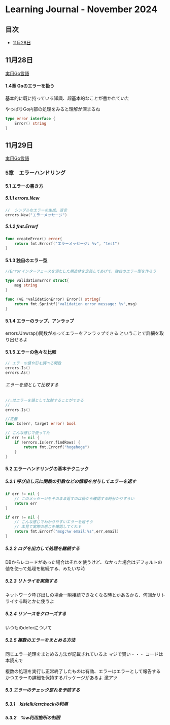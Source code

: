 # Learning Journal - November 2024

## 目次
- [11月28日](#11月28日)

## 11月28日
[実用Go言語](https://www.oreilly.co.jp/books/9784873119694/)

#### 1.4章 Goのエラーを扱う

基本的に既に持っている知識、超基本的なことが書かれていた

やっぱりGo内部の処理をみると理解が深まるね

```go
type error interface {
    Error() string
}
```

## 11月29日
[実用Go言語](https://www.oreilly.co.jp/books/9784873119694/)

### 5章　エラーハンドリング
#### 5.1 エラーの書き方

##### 5.1.1 errors.New

```go
//  シンプルなエラーの生成、宣言
errors.New("エラーメッセージ")
```

##### 5.1.2 fmt.Errorf
``` go
func createError() error{
    return fmt.Errorf("エラーメッセージ: %v", "test")
}
```

#### 5.1.3 独自のエラー型
```go
//Errorインターフェースを満たした構造体を定義してあげて、独自のエラー型を作ろう

type validationError struct{
    msg string
}

func (vE *validationError) Error() string{
    return fmt.Sprintf("validation error message: %v",msg)
}
```

#### 5.1.4 エラーのラップ、アンラップ
errors.Unwrap()関数があってエラーをアンラップできる
ということで詳細を取り出せるよ

#### 5.1.5 エラーの色々な比較

```go
// エラーの値や形を調べる関数
errors.Is()
errors.As()
```

###### エラーを値として比較する
```go
//↓はエラーを値として比較することができる
//
errors.Is()

//定義
func Is(err, target error) bool

// こんな感じで使ってた
if err != nil {
    if !errors.Is(err,findRows) {
        return fmt.Errorf("hogehoge")
    }
}
```

#### 5.2 エラーハンドリングの基本テクニック
##### 5.2.1 呼び出し元に関数の引数などの情報を付与してエラーを返す
```go
if err != nil {
    // このメッセージをそのまま返すのは後から確認する時分かりずらい
    return err
}
```

```go
if err != nil {
    // こんな感じでわかりやすいエラーを返そう
    // 本見て実際の感じを確認してくれ￥
    return fmt.Errorf("msg:%w email:%s",err,email)
}
```
##### 5.2.2 ログを出力して処理を継続する
DBからレコードがあった場合はそれを使うけど、なかった場合はデフォルトの値を使って処理を継続する、みたいな時
##### 5.2.3 リトライを実施する
ネットワーク呼び出しの場合一瞬接続できなくなる時とかあるから、何回かリトライする時とかに使うよ
##### 5.2.4 リソースをクローズする
いつものdeferについて
##### 5.2.5 複数のエラーをまとめる方法
同じエラー処理をまとめる方法が記載されているよ
マジで賢い・・・
コードは本読んで


複数の処理を実行し正常終了したものは有効、エラーはエラーとして報告する
かつエラーの詳細を保持するパッケージがあるよ
激アツ

##### 5.3  エラーのチェック忘れを予防する
##### 5.3.1　kisielk/errcheckの利用
##### 5.3.2　%w利用箇所の制限

